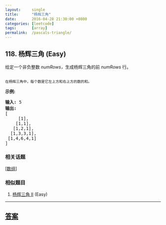 ```yaml
---
layout:     single
title:      "杨辉三角"
date:       2016-04-28 21:30:00 +0800
categories: [leetcode]
tags:       [array]
permalink:  /pascals-triangle/
---
```


## 118. 杨辉三角 (Easy)

<p>给定一个非负整数&nbsp;<em>numRows，</em>生成杨辉三角的前&nbsp;<em>numRows&nbsp;</em>行。</p>

<p><img alt="" src="https://upload.wikimedia.org/wikipedia/commons/0/0d/PascalTriangleAnimated2.gif"></p>

<p><small>在杨辉三角中，每个数是它左上方和右上方的数的和。</small></p>

<p><strong>示例:</strong></p>

<pre><strong>输入:</strong> 5
<strong>输出:</strong>
[
     [1],
    [1,1],
   [1,2,1],
  [1,3,3,1],
 [1,4,6,4,1]
]</pre>

### 相关话题
  [[数组](https://github.com/openset/leetcode/tree/master/tag/array/README.md)]

### 相似题目
  1. [杨辉三角 II](/pascals-triangle-ii) (Easy)

---

## [答案](https://github.com/openset/leetcode/tree/master/problems/pascals-triangle)

